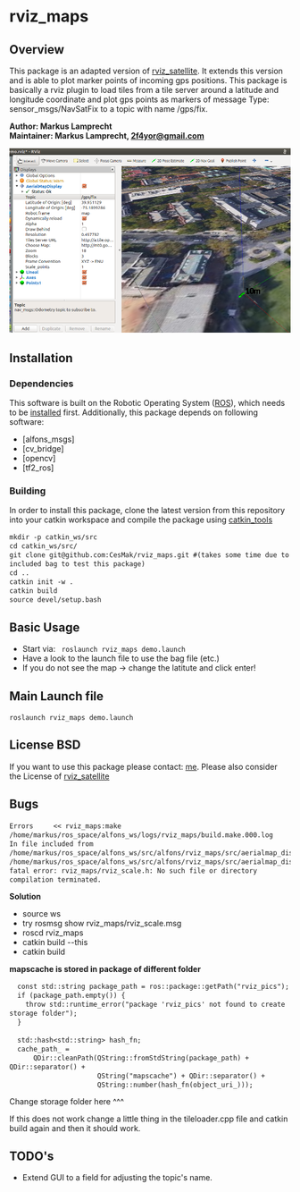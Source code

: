 # rviz_maps

## Overview

This package is an adapted version of [rviz_satellite](https://github.com/gareth-cross/rviz_satellite). It extends this version and is able to plot marker points of incoming gps positions. This package is basically a rviz plugin to load tiles from a tile server around a latitude and longitude coordinate and plot gps points as markers of message Type: sensor_msgs/NavSatFix to a topic with name /gps/fix.

**Author: Markus Lamprecht<br />
Maintainer: Markus Lamprecht, 2f4yor@gmail.com<br />**

<img alt="alfons" src="data/demo.png" width="700">

## Installation

### Dependencies

This software is built on the Robotic Operating System ([ROS]), which needs to be [installed](http://wiki.ros.org) first. Additionally, this package depends on following software:

- [alfons_msgs]
- [cv_bridge]
- [opencv]
- [tf2_ros]

### Building

In order to install this package, clone the latest version from this repository into your catkin workspace and compile the package using [catkin_tools](https://catkin-tools.readthedocs.io/en/latest/)

``` 
mkdir -p catkin_ws/src
cd catkin_ws/src/
git clone git@github.com:CesMak/rviz_maps.git #(takes some time due to included bag to test this package)
cd ..
catkin init -w .
catkin build
source devel/setup.bash
```

## Basic Usage

- Start via: ``` roslaunch rviz_maps demo.launch``` 
- Have a look to the launch file to use the bag file (etc.)
- If you do not see the map -> change the latitute and click enter!

## Main Launch file

``` 
roslaunch rviz_maps demo.launch
``` 

## License BSD
If you want to use this package please contact: [me](https://simact.de/about_me).
Please also consider the License of [rviz_satellite](https://github.com/gareth-cross/rviz_satellite)

## Bugs 
``` 
Errors     << rviz_maps:make /home/markus/ros_space/alfons_ws/logs/rviz_maps/build.make.000.log
In file included from /home/markus/ros_space/alfons_ws/src/alfons/rviz_maps/src/aerialmap_display.cpp:38:0:
/home/markus/ros_space/alfons_ws/src/alfons/rviz_maps/src/aerialmap_display.h:20:53: fatal error: rviz_maps/rviz_scale.h: No such file or directory
compilation terminated.
``` 

**Solution**

* source ws
* try rosmsg show rviz_maps/rviz_scale.msg
* roscd rviz_maps
* catkin build --this
* catkin build

**mapscache is stored in package of different folder**
``` 
  const std::string package_path = ros::package::getPath("rviz_pics");
  if (package_path.empty()) {
    throw std::runtime_error("package 'rviz_pics' not found to create storage folder");
  }

  std::hash<std::string> hash_fn;
  cache_path_ =
      QDir::cleanPath(QString::fromStdString(package_path) + QDir::separator() +
                      QString("mapscache") + QDir::separator() +
                      QString::number(hash_fn(object_uri_)));
``` 

Change storage folder here ^^^

If this does not work change a little thing in the tileloader.cpp file and catkin build again and then it should work.


## TODO's

- Extend GUI to a field for adjusting the topic's name.


[ROS]: http://www.ros.org
[rviz]: http://wiki.ros.org/rviz
[grid_map_msg/GridMap]: https://github.com/anybotics/grid_map/blob/master/grid_map_msg/msg/GridMap.msg
[sensor_msgs/PointCloud2]: http://docs.ros.org/api/sensor_msgs/html/msg/PointCloud2.html
[geometry_msgs/PoseWithCovarianceStamped]: http://docs.ros.org/api/geometry_msgs/html/msg/PoseWithCovarianceStamped.html
[tf/tfMessage]: http://docs.ros.org/kinetic/api/tf/html/msg/tfMessage.html
[std_srvs/Empty]: http://docs.ros.org/api/std_srvs/html/srv/Empty.html
[grid_map_msg/GetGridMap]: https://github.com/anybotics/grid_map/blob/master/grid_map_msg/srv/GetGridMap.srv
[grid_map_msgs/ProcessFile]: https://github.com/ANYbotics/grid_map/blob/master/grid_map_msgs/srv/ProcessFile.srv
